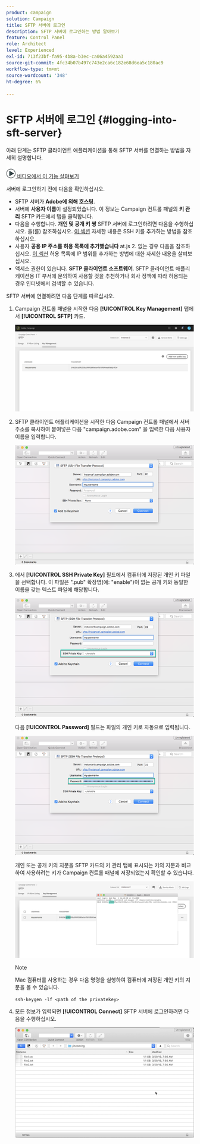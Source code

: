 ```yaml
---
product: campaign
solution: Campaign
title: SFTP 서버에 로그인
description: SFTP 서버에 로그인하는 방법 알아보기
feature: Control Panel
role: Architect
level: Experienced
exl-id: 713f23bf-fa95-4b8a-b3ec-ca06a4592aa3
source-git-commit: 4fc34b07b497c743e2ca6c182e68d6ea5c180ac9
workflow-type: tm+mt
source-wordcount: '348'
ht-degree: 6%

---
```


# SFTP 서버에 로그인 {#logging-into-sft-server}

아래 단계는 SFTP 클라이언트 애플리케이션을 통해 SFTP 서버를 연결하는 방법을 자세히 설명합니다.

![](assets/do-not-localize/how-to-video.png)[ 비디오에서 이 기능 살펴보기](https://video.tv.adobe.com/v/27263?quality=12)

서버에 로그인하기 전에 다음을 확인하십시오.

* SFTP 서버가 **Adobe에 의해 호스팅**.
* 서버에 **사용자 이름**&#x200B;이 설정되었습니다. 이 정보는 Campaign 컨트롤 패널의 **키 관리** SFTP 카드에서 탭을 클릭합니다.
* 다음을 수행합니다. **개인 및 공개 키 쌍** SFTP 서버에 로그인하려면 다음을 수행하십시오. 을(를) 참조하십시오. [이 섹션](../../sftp/using/key-management.md) 자세한 내용은 SSH 키를 추가하는 방법을 참조하십시오.
* 사용자 **공용 IP 주소를 허용 목록에 추가했습니다** at.js 2. 없는 경우 다음을 참조하십시오. [이 섹션](../../sftp/using/ip-range-allow-listing.md) 허용 목록에 IP 범위를 추가하는 방법에 대한 자세한 내용을 살펴보십시오.
* 액세스 권한이 있습니다. **SFTP 클라이언트 소프트웨어**. SFTP 클라이언트 애플리케이션용 IT 부서에 문의하여 사용할 것을 추천하거나 회사 정책에 따라 허용되는 경우 인터넷에서 검색할 수 있습니다.

SFTP 서버에 연결하려면 다음 단계를 따르십시오.

1. Campaign 컨트롤 패널을 시작한 다음 **[!UICONTROL Key Management]** 탭에서 **[!UICONTROL SFTP]** 카드.

   ![](assets/sftp_card.png)

1. SFTP 클라이언트 애플리케이션을 시작한 다음 Campaign 컨트롤 패널에서 서버 주소를 복사하여 붙여넣은 다음 &quot;campaign.adobe.com&quot; 을 입력한 다음 사용자 이름을 입력합니다.

   ![](assets/do-not-localize/connect1.png)

1. 에서 **[!UICONTROL SSH Private Key]** 필드에서 컴퓨터에 저장된 개인 키 파일을 선택합니다. 이 파일은 &quot;.pub&quot; 확장명(예: &quot;enable&quot;)이 없는 공개 키와 동일한 이름을 갖는 텍스트 파일에 해당합니다.

   ![](assets/do-not-localize/connect2.png)

   다음 **[!UICONTROL Password]** 필드는 파일의 개인 키로 자동으로 입력됩니다.

   ![](assets/do-not-localize/connect3.png)

   개인 또는 공개 키의 지문을 SFTP 카드의 키 관리 탭에 표시되는 키의 지문과 비교하여 사용하려는 키가 Campaign 컨트롤 패널에 저장되었는지 확인할 수 있습니다.

   ![](assets/fingerprint_compare.png)

   >[!NOTE]
   >
   >Mac 컴퓨터를 사용하는 경우 다음 명령을 실행하여 컴퓨터에 저장된 개인 키의 지문을 볼 수 있습니다.
   >
   >`ssh-keygen -lf <path of the privatekey>`

1. 모든 정보가 입력되면 **[!UICONTROL Connect]** SFTP 서버에 로그인하려면 다음을 수행하십시오.

   ![](assets/do-not-localize/sftpconnected.png)
